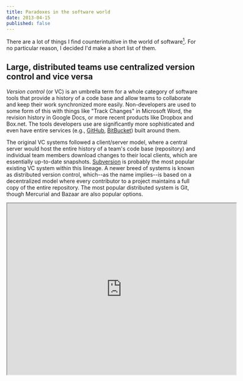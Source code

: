 ```yaml
---
title: Paradoxes in the software world
date: 2013-04-15
published: false
---
```


There are a lot of things I find counterintuitive in the world of software[^first-sentence]. For no particular reason, I decided I'd make a short list of them.

Large, distributed teams use centralized version control and vice versa
-----------------------------------------------------------------------

*Version control* (or VC) is an umbrella term for a whole category of software tools that provide a history of a code base and allow teams to collaborate and keep their work synchronized more easily. Non-developers are used to some form of this with things like "Track Changes" in Microsoft Word, the revision history in Google Docs, or more recent products like Dropbox and Box.net. The tools developers use are significantly more sophisticated and even have entire services (e.g., [GitHub](https://github.com/), [BitBucket](https://bitbucket.org/)) built around them.

The original VC systems followed a client/server model, where a central server would host the entire history of a team's code base (repository) and individual team members download changes to their local clients, which are essentially up-to-date snapshots. [Subversion](http://subversion.apache.org/) is probably the most popular existing VC system within this lineage. A newer breed of systems is known as distributed version control, which--as the name implies--is based on a decentralized model where every contributor to a project maintains a full copy of the entire repository. The most popular distributed system is Git, though Mercurial and Bazaar are also popular options.

<iframe src="http://charter.herokuapp.com/embed/KBOKGNE6" style="height: 450px; width: 600px;" />

[^first-sentence]: After writing that sentence I felt very strongly that I was writing the introduction to a 5th grade essay.
